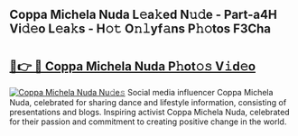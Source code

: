 ## Coppa Michela Nuda L𝚎a𝚔ed N𝚞𝚍e - Part-a4H Vi𝚍𝚎o L𝚎a𝚔s - H𝚘𝚝 O𝚗𝚕yf𝚊ns P𝚑𝚘tos F3Cha

# <h2><a href="http://kf2oaoz.oniu.top/?m=Coppa+Michela+Nuda">🔗👉 🔴 Coppa Michela Nuda P𝚑ot𝚘𝚜 V𝚒d𝚎o</a></h2>

[![Coppa Michela Nuda Nu𝚍e𝚜](https://i.imgur.com/0qMVB7G.gif)](http://kf2oaoz.oniu.top/?m=Coppa+Michela+Nuda)
Social media influencer Coppa Michela Nuda, celebrated for sharing dance and lifestyle information, consisting of presentations and blogs. Inspiring activist Coppa Michela Nuda, celebrated for their passion and commitment to creating positive change in the world.  
